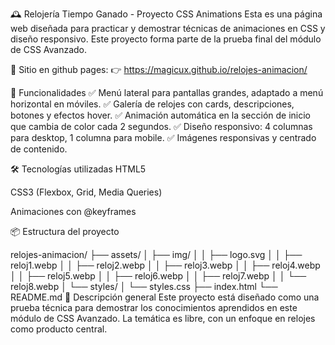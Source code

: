 🕰️ Relojería Tiempo Ganado - Proyecto CSS Animations
Esta es una página web diseñada para practicar y demostrar técnicas de animaciones en CSS y diseño responsivo.
Este proyecto forma parte de la prueba final del módulo de CSS Avanzado.

🔗 Sitio en github pages:
👉 https://magicux.github.io/relojes-animacion/

🚀 Funcionalidades
✅ Menú lateral para pantallas grandes, adaptado a menú horizontal en móviles.
✅ Galería de relojes con cards, descripciones, botones y efectos hover.
✅ Animación automática en la sección de inicio que cambia de color cada 2 segundos.
✅ Diseño responsivo: 4 columnas para desktop, 1 columna para mobile.
✅ Imágenes responsivas y centrado de contenido.

🛠️ Tecnologías utilizadas
HTML5

CSS3 (Flexbox, Grid, Media Queries)

Animaciones con @keyframes

📦 Estructura del proyecto

relojes-animacion/
├── assets/
│   ├── img/
│   │   ├── logo.svg
│   │   ├── reloj1.webp
│   │   ├── reloj2.webp
│   │   ├── reloj3.webp
│   │   ├── reloj4.webp
│   │   ├── reloj5.webp
│   │   ├── reloj6.webp
│   │   ├── reloj7.webp
│   │   └── reloj8.webp
│   └── styles/
│       └── styles.css
├── index.html
└── README.md
📄 Descripción general
Este proyecto está diseñado como una prueba técnica para demostrar los conocimientos aprendidos en este módulo de CSS Avanzado.
La temática es libre, con un enfoque en relojes como producto central.


